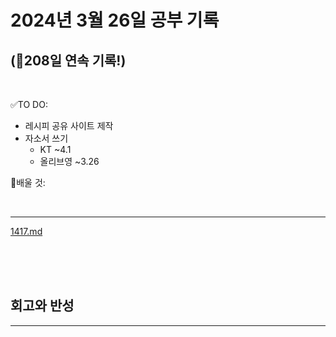 # 2024년 3월 26일 공부 기록 
## (🚀208일 연속 기록!)

<br>

✅TO DO: 

- 레시피 공유 사이트 제작
- 자소서 쓰기
  - KT ~4.1
  - 올리브영 ~3.26


💭배울 것:


<br>

---


[1417.md](..%2F..%2F..%2FAlgorithm%2FSolvedProblem%2F%EA%B7%B8%EB%A6%AC%EB%94%94%2F%EC%8B%A4%EB%B2%84%2F1417%2F1417.md)



<br><br><br>





## 회고와 반성

---


